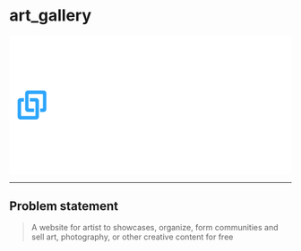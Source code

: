 # art_gallery

<img style="display:block;margin: 0px auto" src="./src/assets/logo/svgexport-27.svg" />

---

## Problem statement

> A website for artist to showcases, organize, form communities and sell art, photography, or other creative content for free
